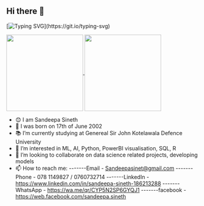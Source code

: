 ## Hi there 👋

[![Typing SVG](https://readme-typing-svg.demolab.com?font=Young+Serif&pause=1000&color=8706E1FF&center=true&vCenter=true&random=false&width=435&lines=Hey+I'm+Sandeepa+Sineth;Don't+Forget+To+Follow+Me...)](https://git.io/typing-svg)


<a href="https://github.com/Sandeepasineth/github-readme-stats">
  <img height=200 align="center" src="https://github-readme-stats.vercel.app/api?username=Sandeepasineth" />
</a>
<a href="https://github.com/Sandeepasineth/convoychat">
  <img height=200 align="center" src="https://github-readme-stats.vercel.app/api/top-langs?username=Sandeepasineth&layout=compact&langs_count=8&card_width=320" />
</a>

- 😊 I am Sandeepa Sineth
- 🧑 I was born on 17th of June 2002
- 📚 I’m currently studying at Genereal Sir John Kotelawala Defence University
- 🌱 I’m interested in ML, AI, Python, PowerBI visualisation, SQL, R
- 👯 I’m looking to collaborate on data science related projects, developing models
- 📫 How to reach me:
-------Email - Sandeepasinet@gmail.com
-------Phone - 078 1149827 / 0760732714
-------LinkedIn - https://www.linkedin.com/in/sandeepa-sineth-186213288
-------WhatsApp - https://wa.me/qr/CYP5N2SP6GYQJ1
-------facebook - https://web.facebook.com/sandeepa.sineth


